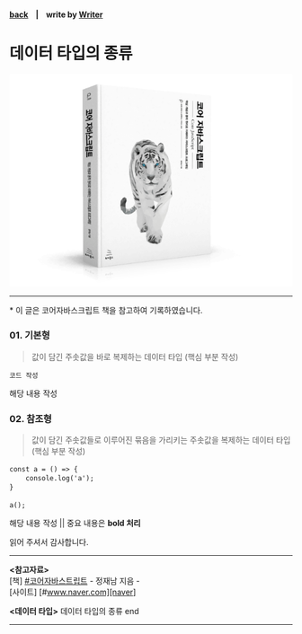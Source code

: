<p>

#### [back](../../../README.md) &nbsp;&nbsp; | &nbsp;&nbsp; write by [Writer](https://github.com/)

</p>

# 데이터 타입의 종류

<p align="center">
    <img src="../image/main.png">
</p>

---

<p> * 이 글은 코어자바스크립트 책을 참고하여 기록하였습니다. </p>

### 01. 기본형

> 값이 담긴 주솟값을 바로 복제하는 데이터 타입 (핵심 부분 작성)

```
코드 작성
```

<p>해당 내용 작성</p>

### 02. 참조형

> 값이 담긴 주솟값들로 이루어진 묶음을 가리키는 주솟값을 복제하는 데이터 타입 (핵심 부분 작성)

```
const a = () => {
    console.log('a');
}

a();
```

<p>해당 내용 작성 || 중요 내용은 <strong>bold 처리</strong> </p>

<span>읽어 주셔서 감사합니다.</span>

---

<strong><참고자료></strong>
</br>
[책] [#코어자바스트립트][core-javascript] - 정재남 지음 -
</br>
[사이트] [#www.naver.com][naver]

<strong><데이터 타입></strong> 데이터 타입의 종류 end

---

[core-javascript]: https://www.aladin.co.kr/shop/wproduct.aspx?ISBN=K532636268&start=pnaver_02
[naver]: https://www.aladin.co.kr/shop/wproduct.aspx?ISBN=K532636268&start=pnaver_02
